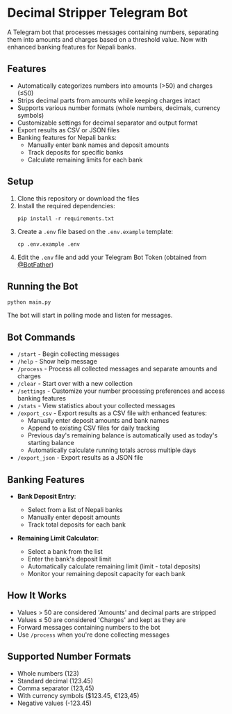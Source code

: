 # Decimal Stripper Telegram Bot

A Telegram bot that processes messages containing numbers, separating them into amounts and charges based on a threshold value. Now with enhanced banking features for Nepali banks.

## Features

- Automatically categorizes numbers into amounts (>50) and charges (≤50)
- Strips decimal parts from amounts while keeping charges intact
- Supports various number formats (whole numbers, decimals, currency symbols)
- Customizable settings for decimal separator and output format
- Export results as CSV or JSON files
- Banking features for Nepali banks:
  - Manually enter bank names and deposit amounts
  - Track deposits for specific banks
  - Calculate remaining limits for each bank

## Setup

1. Clone this repository or download the files
2. Install the required dependencies:
   ```
   pip install -r requirements.txt
   ```
3. Create a `.env` file based on the `.env.example` template:
   ```
   cp .env.example .env
   ```
4. Edit the `.env` file and add your Telegram Bot Token (obtained from [@BotFather](https://t.me/botfather))

## Running the Bot

```
python main.py
```

The bot will start in polling mode and listen for messages.

## Bot Commands

- `/start` - Begin collecting messages
- `/help` - Show help message
- `/process` - Process all collected messages and separate amounts and charges
- `/clear` - Start over with a new collection
- `/settings` - Customize your number processing preferences and access banking features
- `/stats` - View statistics about your collected messages
- `/export_csv` - Export results as a CSV file with enhanced features:
  - Manually enter deposit amounts and bank names
  - Append to existing CSV files for daily tracking
  - Previous day's remaining balance is automatically used as today's starting balance
  - Automatically calculate running totals across multiple days
- `/export_json` - Export results as a JSON file

## Banking Features

- **Bank Deposit Entry**: 
  - Select from a list of Nepali banks
  - Manually enter deposit amounts
  - Track total deposits for each bank

- **Remaining Limit Calculator**:
  - Select a bank from the list
  - Enter the bank's deposit limit
  - Automatically calculate remaining limit (limit - total deposits)
  - Monitor your remaining deposit capacity for each bank

## How It Works

- Values > 50 are considered 'Amounts' and decimal parts are stripped
- Values ≤ 50 are considered 'Charges' and kept as they are
- Forward messages containing numbers to the bot
- Use `/process` when you're done collecting messages

## Supported Number Formats

- Whole numbers (123)
- Standard decimal (123.45)
- Comma separator (123,45)
- With currency symbols ($123.45, €123,45)
- Negative values (-123.45)